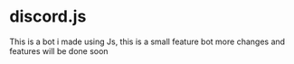 # discord.js
This is a bot i made using Js, this is a small feature bot more changes and features will be done soon  
